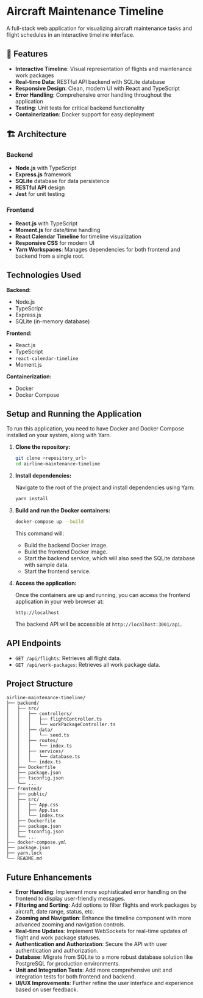 # Aircraft Maintenance Timeline

A full-stack web application for visualizing aircraft maintenance tasks and flight schedules in an interactive timeline interface.

## 🚀 Features

- **Interactive Timeline**: Visual representation of flights and maintenance work packages
- **Real-time Data**: RESTful API backend with SQLite database
- **Responsive Design**: Clean, modern UI with React and TypeScript
- **Error Handling**: Comprehensive error handling throughout the application
- **Testing**: Unit tests for critical backend functionality
- **Containerization**: Docker support for easy deployment

## 🏗️ Architecture

### Backend
- **Node.js** with TypeScript
- **Express.js** framework
- **SQLite** database for data persistence
- **RESTful API** design
- **Jest** for unit testing

### Frontend
- **React.js** with TypeScript
- **Moment.js** for date/time handling
- **React Calendar Timeline** for timeline visualization
- **Responsive CSS** for modern UI
- **Yarn Workspaces**: Manages dependencies for both frontend and backend from a single root.

## Technologies Used

**Backend:**
- Node.js
- TypeScript
- Express.js
- SQLite (in-memory database)

**Frontend:**
- React.js
- TypeScript
- `react-calendar-timeline`
- Moment.js

**Containerization:**
- Docker
- Docker Compose

## Setup and Running the Application

To run this application, you need to have Docker and Docker Compose installed on your system, along with Yarn.

1.  **Clone the repository:**

    ```bash
    git clone <repository_url>
    cd airline-maintenance-timeline
    ```

2.  **Install dependencies:**

    Navigate to the root of the project and install dependencies using Yarn:

    ```bash
    yarn install
    ```

3.  **Build and run the Docker containers:**

    ```bash
    docker-compose up --build
    ```

    This command will:
    - Build the backend Docker image.
    - Build the frontend Docker image.
    - Start the backend service, which will also seed the SQLite database with sample data.
    - Start the frontend service.

4.  **Access the application:**

    Once the containers are up and running, you can access the frontend application in your web browser at:

    ```
    http://localhost
    ```

    The backend API will be accessible at `http://localhost:3001/api`.

## API Endpoints

- `GET /api/flights`: Retrieves all flight data.
- `GET /api/work-packages`: Retrieves all work package data.

## Project Structure

```
airline-maintenance-timeline/
├── backend/
│   ├── src/
│   │   ├── controllers/
│   │   │   ├── flightController.ts
│   │   │   └── workPackageController.ts
│   │   ├── data/
│   │   │   └── seed.ts
│   │   ├── routes/
│   │   │   └── index.ts
│   │   ├── services/
│   │   │   └── database.ts
│   │   └── index.ts
│   ├── Dockerfile
│   ├── package.json
│   ├── tsconfig.json
│   └── ...
├── frontend/
│   ├── public/
│   ├── src/
│   │   ├── App.css
│   │   ├── App.tsx
│   │   └── index.tsx
│   ├── Dockerfile
│   ├── package.json
│   ├── tsconfig.json
│   └── ...
├── docker-compose.yml
├── package.json
├── yarn.lock
└── README.md
```

## Future Enhancements

- **Error Handling**: Implement more sophisticated error handling on the frontend to display user-friendly messages.
- **Filtering and Sorting**: Add options to filter flights and work packages by aircraft, date range, status, etc.
- **Zooming and Navigation**: Enhance the timeline component with more advanced zooming and navigation controls.
- **Real-time Updates**: Implement WebSockets for real-time updates of flight and work package statuses.
- **Authentication and Authorization**: Secure the API with user authentication and authorization.
- **Database**: Migrate from SQLite to a more robust database solution like PostgreSQL for production environments.
- **Unit and Integration Tests**: Add more comprehensive unit and integration tests for both frontend and backend.
- **UI/UX Improvements**: Further refine the user interface and experience based on user feedback.